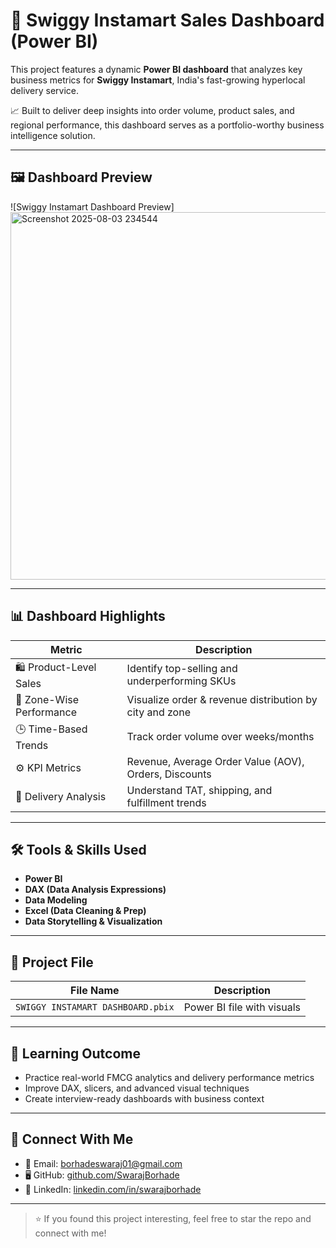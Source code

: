 # 🛒 Swiggy Instamart Sales Dashboard (Power BI)

This project features a dynamic **Power BI dashboard** that analyzes key business metrics for **Swiggy Instamart**, India's fast-growing hyperlocal delivery service.

📈 Built to deliver deep insights into order volume, product sales, and regional performance, this dashboard serves as a portfolio-worthy business intelligence solution.

---

## 🖼️ Dashboard Preview

![Swiggy Instamart Dashboard Preview]<img width="1015" height="588" alt="Screenshot 2025-08-03 234544" src="https://github.com/user-attachments/assets/1164401a-5674-411d-896c-17a39282b65a" />


---

## 📊 Dashboard Highlights

| Metric | Description |
|--------|-------------|
| 🛍️ Product-Level Sales | Identify top-selling and underperforming SKUs |
| 📍 Zone-Wise Performance | Visualize order & revenue distribution by city and zone |
| 🕒 Time-Based Trends | Track order volume over weeks/months |
| ⚙️ KPI Metrics | Revenue, Average Order Value (AOV), Orders, Discounts |
| 🚚 Delivery Analysis | Understand TAT, shipping, and fulfillment trends |

---

## 🛠 Tools & Skills Used

- **Power BI**
- **DAX (Data Analysis Expressions)**
- **Data Modeling**
- **Excel (Data Cleaning & Prep)**
- **Data Storytelling & Visualization**

---

## 📁 Project File

| File Name                            | Description                  |
|-------------------------------------|------------------------------|
| `SWIGGY INSTAMART DASHBOARD.pbix`   | Power BI file with visuals   |

---

## 🧠 Learning Outcome

- Practice real-world FMCG analytics and delivery performance metrics
- Improve DAX, slicers, and advanced visual techniques
- Create interview-ready dashboards with business context

---

## 🔗 Connect With Me

- 📧 Email: borhadeswaraj01@gmail.com  
- 🖥️ GitHub: [github.com/SwarajBorhade](https://github.com/SwarajBorhade)  
- 💼 LinkedIn: [linkedin.com/in/swarajborhade](https://www.linkedin.com/in/swarajborhade)

---

> ⭐ If you found this project interesting, feel free to star the repo and connect with me!

